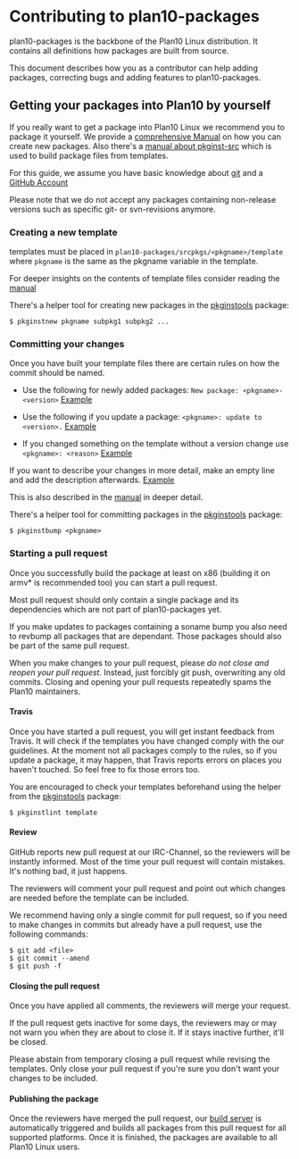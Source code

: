 # Contributing to plan10-packages

plan10-packages is the backbone of the Plan10 Linux distribution. It contains all definitions how packages are built from source.

This document describes how you as a contributor can help adding packages, correcting bugs and adding features to plan10-packages.

## Getting your packages into Plan10 by yourself

If you really want to get a package into Plan10 Linux we recommend you to package it yourself.
We provide a [comprehensive Manual](https://github.com/plantenos/plan10-packages/blob/master/Manual.md)
on how you can create new packages. Also there's a
[manual about pkginst-src](https://github.com/plantenos/plan10-packages/blob/master/README.md) which is used
to build package files from templates.

For this guide, we assume you have basic knowledge about [git](http://git-scm.org) and a [GitHub Account](http://github.com)

Please note that we do not accept any packages containing non-release versions such
as specific git- or svn-revisions anymore.

### Creating a new template

templates must be placed in `plan10-packages/srcpkgs/<pkgname>/template` where `pkgname` is the same as the pkgname variable in the template.

For deeper insights on the contents of template files consider reading the [manual](https://github.com/plantenos/plan10-packages/blob/master/Manual.md)

There's a helper tool for creating new packages in the [pkginstools](https://github.com/plan10/pkginstools) package:

    $ pkginstnew pkgname subpkg1 subpkg2 ...


### Committing your changes

Once you have built your template files there are certain rules on how the commit should be named.

* Use the following for newly added packages: ```New package: <pkgname>-<version>```
  [Example](https://github.com/plantenos/plan10-packages/commit/176d9655429188aac10cd229827f99b72982ab10)

* Use the following if you update a package: ```<pkgname>: update to <version>.```
  [Example](https://github.com/plantenos/plan10-packages/commit/b6b82dcbd4aeea5fc37a32e4b6a8dd8bd980d5a3)

* If you changed something on the template without a version change use ```<pkgname>: <reason>```
  [Example](https://github.com/plantenos/plan10-packages/commit/8b68d6bf1eb997cd5e7c095acd040e2c5379c91d)

If you want to describe your changes in more detail, make an empty line and add the description afterwards.
[Example](https://github.com/plantenos/plan10-packages/commit/f1c45a502086ba1952f23ace9084a870ce437bc6)

This is also described in the [manual](https://github.com/plantenos/plan10-packages/blob/master/Manual.md) in deeper detail.

There's a helper tool for committing packages in the [pkginstools](https://github.com/plan10/pkginstools) package:

    $ pkginstbump <pkgname>

### Starting a pull request

Once you successfully build the package at least on x86 (building it on armv* is recommended too) you can start a pull request.

Most pull request should only contain a single package and its dependencies which are not part of plan10-packages yet.

If you make updates to packages containing a soname bump you also need to revbump all packages that are dependant. Those
packages should also be part of the same pull request.

When you make changes to your pull request, please *do not close and reopen your pull request*. Instead, just forcibly git push, overwriting any old commits. Closing and opening your pull requests repeatedly spams the Plan10 maintainers.

#### Travis

Once you have started a pull request, you will get instant feedback from Travis. It will check if the templates you have changed
comply with the our guidelines. At the moment not all packages comply to the rules, so if you update a package, it may happen, that Travis
reports errors on places you haven't touched. So feel free to fix those errors too.

You are encouraged to check your templates beforehand using the helper from the [pkginstools](https://github.com/plan10/pkginstools) package:

    $ pkginstlint template

#### Review

GitHub reports new pull request at our IRC-Channel, so the reviewers will be instantly informed. Most of the time
your pull request will contain mistakes. It's nothing bad, it just happens.

The reviewers will comment your pull request and point out which changes are needed before the template can be included.

We recommend having only a single commit for pull request, so if you need to make changes in commits but already have a pull request, use the following commands:


    $ git add <file>
    $ git commit --amend
    $ git push -f

#### Closing the pull request

Once you have applied all comments, the reviewers will merge your request.

If the pull request gets inactive for some days, the reviewers may or may not warn you when they are about to close it.
If it stays inactive further, it'll be closed.

Please abstain from temporary closing a pull request while revising the templates. Only close your pull request if
you're sure you don't want your changes to be included.

#### Publishing the package

Once the reviewers have merged the pull request, our [build server](http://build.plan10.org) is automatically triggered and builds
all packages from this pull request for all supported platforms. Once it is finished, the packages are available to all Plan10 Linux users.
